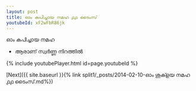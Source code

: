 ```yaml
---
layout: post
title: ഓം കപിച്ചായ നമഹ ൧൧ ടൈംസ്
youtubeId: xF2wFbR86jk
---
```

 
 
 ഓം കപിച്ചായ നമഹ 
 
 -  ആരാണ് സ്വർണ്ണ നിറത്തിൽ 
 
  
 
  
 
 
 
 
 
 


{% include youtubePlayer.html id=page.youtubeId %}
 
[Next]({{ site.baseurl }}{% link  split1/_posts/2014-02-10-ഓം ശുക്ളയ നമഹ ൧൧ ടൈംസ്.md%})
 
